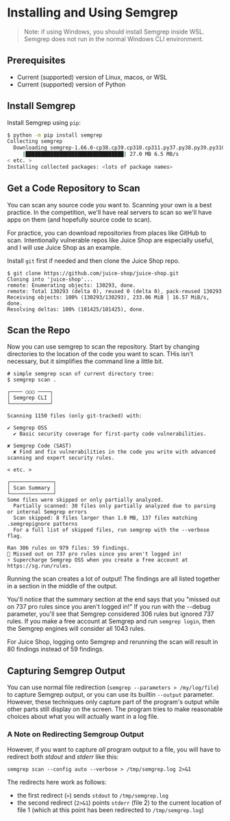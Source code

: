 # Installing and Using Semgrep

> Note: if using Windows, you should install Semgrep inside WSL. Semgrep does not run in the normal Windows CLI environment.

## Prerequisites

- Current (supported) version of Linux, macos, or WSL
- Current (supported) version of Python

## Install Semgrep

Install Semgrep using `pip`:

```bash
$ python -m pip install semgrep
Collecting semgrep
  Downloading semgrep-1.66.0-cp38.cp39.cp310.cp311.py37.py38.py39.py310.py311-none-any.whl (27.0 MB)
     |████████████████████████████████| 27.0 MB 6.5 MB/s
< etc. >
Installing collected packages: <lots of package names>
```

## Get a Code Repository to Scan

You can scan any source code you want to. Scanning your own is a best practice. In the competition, we'll have real servers to scan so we'll have apps on them (and hopefully source code to scan).

For practice, you can download repositories from places like GitHub to scan. Intentionally vulnerable repos like Juice Shop are especially useful, and I will use Juice Shop as an example.

Install `git` first if needed and then clone the Juice Shop repo.

```plaintext
$ git clone https://github.com/juice-shop/juice-shop.git
Cloning into 'juice-shop'...
remote: Enumerating objects: 130293, done.
remote: Total 130293 (delta 0), reused 0 (delta 0), pack-reused 130293
Receiving objects: 100% (130293/130293), 233.06 MiB | 16.57 MiB/s, done.
Resolving deltas: 100% (101425/101425), done.
```

## Scan the Repo

Now you can use semgrep to scan the repository. Start by changing directories to the location of the code you want to scan. THis isn't necessary, but it simplifies the command line a little bit.


```plaintext
# simple semgrep scan of current directory tree:
$ semgrep scan .

┌──── ○○○ ────┐
│ Semgrep CLI │
└─────────────┘

Scanning 1150 files (only git-tracked) with:

✔ Semgrep OSS
  ✔ Basic security coverage for first-party code vulnerabilities.

✘ Semgrep Code (SAST)
  ✘ Find and fix vulnerabilities in the code you write with advanced scanning and expert security rules.

< etc. >

┌──────────────┐
│ Scan Summary │
└──────────────┘
Some files were skipped or only partially analyzed.
  Partially scanned: 30 files only partially analyzed due to parsing or internal Semgrep errors
  Scan skipped: 8 files larger than 1.0 MB, 137 files matching .semgrepignore patterns
  For a full list of skipped files, run semgrep with the --verbose flag.

Ran 306 rules on 979 files: 59 findings.
💎 Missed out on 737 pro rules since you aren't logged in!
⚡ Supercharge Semgrep OSS when you create a free account at https://sg.run/rules.
```

Running the scan creates a lot of output! The findings are all listed together in a section in the middle of the output.

You'll notice that the summary section at the end says that you "missed out on 737 pro rules since you aren't logged in!" If you run with the --debug parameter, you'll see that Semgrep considered 306 rules but ignored 737 rules. If you make a free account at Semgrep and run `semgrep login`, then the Semgrep engines will consider all 1043 rules.

For Juice Shop, logging onto Semgrep and rerunning the scan will result in 80 findings instead of 59 findings.

## Capturing Semgrep Output

You can use normal file redirection (`semgrep --parameters > /my/log/file`) to capture Semgrep output, or you can use its builtin `--output` parameter. However, these techniques only capture part of the program's output while other parts still display on the screen. The program tries to make reasonable choices about what you will actually want in a log file.

### A Note on Redirecting Semgroup Output

However, if you want to capture *all* program output to a file, you will have to redirect both *stdout* and *stderr* like this:

```plaintext
semgrep scan --config auto --verbose > /tmp/semgrep.log 2>&1
```

The redirects here work as follows:

- the first redirect (`>`) sends `stdout` to `/tmp/semgrep.log`
- the second redirect (`2>&1`) points `stderr` (file 2) to the current location of file 1 (which at this point has been redirected to `/tmp/semgrep.log`)
